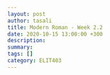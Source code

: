 ```yaml
---
layout: post
author: tasali
title: Modern Roman - Week 2.2
date: 2020-10-15 13:00:00 +300
description: 
summary: 
tags: []
category: ELIT403
---
```


